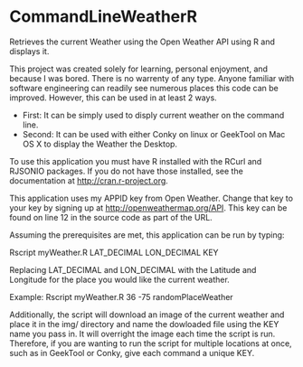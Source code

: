 CommandLineWeatherR
===================

Retrieves the current Weather using the Open Weather API using R and displays it.

This project was created solely for learning, personal enjoyment, and because I was bored. There is no warrenty of any type. Anyone familiar with software engineering can readily see numerous places this code can be improved. However, this can be used in at least 2 ways.

- First: It can be simply used to disply current weather on the command line.
- Second: It can be used with either Conky on linux or GeekTool on Mac OS X to display the Weather the Desktop.

To use this application you must have R installed with the RCurl and RJSONIO packages. If you do not have those installed, see the documentation at http://cran.r-project.org.

This application uses my APPID key from Open Weather. Change that key to your key by signing up at http://openweathermap.org/API. This key can be found on line 12 in the source code as part of the URL.

Assuming the prerequisites are met, this application can be run by typing:

Rscript myWeather.R LAT_DECIMAL LON_DECIMAL KEY

Replacing LAT_DECIMAL and LON_DECIMAL with the Latitude and Longitude for the place you would like the current weather.

Example: Rscript myWeather.R 36 -75 randomPlaceWeather

Additionally, the script will download an image of the current weather and place it in the img/ directory and name the dowloaded file using the KEY name you pass in. It will overright the image each time the script is run. Therefore, if you are wanting to run the script for multiple locations at once, such as in GeekTool or Conky, give each command a unique KEY.
